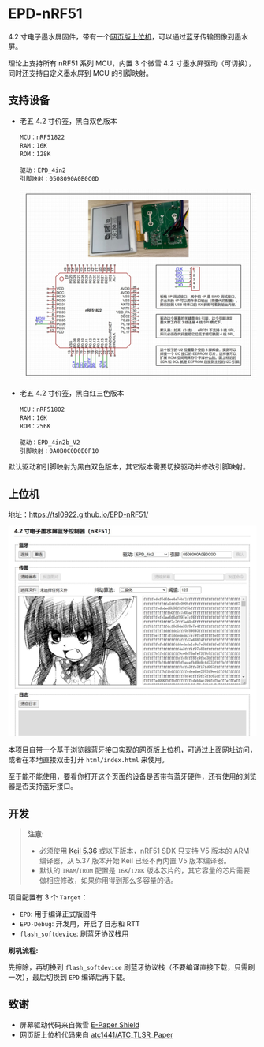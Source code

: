 # EPD-nRF51

4.2 寸电子墨水屏固件，带有一个[网页版上位机](https://tsl0922.github.io/EPD-nRF51/)，可以通过蓝牙传输图像到墨水屏。

理论上支持所有 nRF51 系列 MCU，内置 3 个微雪 4.2 寸墨水屏驱动（可切换），同时还支持自定义墨水屏到 MCU 的引脚映射。

## 支持设备

- 老五 4.2 寸价签，黑白双色版本

	```
	MCU：nRF51822
	RAM：16K
	ROM：128K

	驱动：EPD_4in2
	引脚映射：0508090A0B0C0D
	```

	![](html/images/1.jpg)

- 老五 4.2 寸价签，黑白红三色版本

	```
	MCU：nRF51802
	RAM：16K
	ROM：256K

	驱动：EPD_4in2b_V2
	引脚映射：0A0B0C0D0E0F10
	```

默认驱动和引脚映射为黑白双色版本，其它版本需要切换驱动并修改引脚映射。

## 上位机

地址：https://tsl0922.github.io/EPD-nRF51/ 

![](html/images/0.jpg)

本项目自带一个基于浏览器蓝牙接口实现的网页版上位机，可通过上面网址访问，或者在本地直接双击打开 `html/index.html` 来使用。

至于能不能使用，要看你打开这个页面的设备是否带有蓝牙硬件，还有使用的浏览器是否支持蓝牙接口。

## 开发

> **注意:**
> - 必须使用 [Keil 5.36](https://img.anfulai.cn/bbs/96992/MDK536.EXE) 或以下版本，nRF51 SDK 只支持 V5 版本的 ARM 编译器，从 5.37 版本开始 Keil 已经不再内置 V5 版本编译器。
> - 默认的 `IRAM`/`IROM` 配置是 `16K`/`128K` 版本芯片的，其它容量的芯片需要做相应修改，如果你用得到那么多容量的话。

项目配置有 3 个 `Target`：

- `EPD`: 用于编译正式版固件
- `EPD-Debug`: 开发用，开启了日志和 RTT
- `flash_softdevice`: 刷蓝牙协议栈用

**刷机流程:**

先擦除，再切换到 `flash_softdevice` 刷蓝牙协议栈（不要编译直接下载，只需刷一次），最后切换到 `EPD` 编译后再下载。

## 致谢

- 屏幕驱动代码来自微雪 [E-Paper Shield](https://www.waveshare.net/wiki/E-Paper_Shield)
- 网页版上位机代码来自 [atc1441/ATC_TLSR_Paper](https://github.com/atc1441/ATC_TLSR_Paper)
